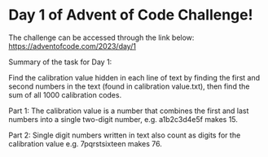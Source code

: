 # Day 1 of Advent of Code Challenge!

The challenge can be accessed through the link below:
https://adventofcode.com/2023/day/1

Summary of the task for Day 1:

Find the calibration value hidden in each line of text by finding the first and second numbers in the text (found in calibration value.txt), then find the sum of all 1000 calibration codes. 

Part 1:
The calibration value is a number that combines the first and last numbers into a single two-digit number, e.g. a1b2c3d4e5f makes 15.

Part 2:
Single digit numbers written in text also count as digits for the calibration value e.g. 7pqrstsixteen makes 76. 

